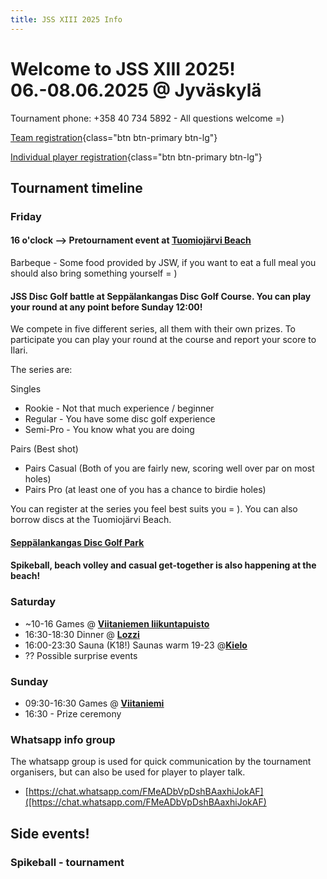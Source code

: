 ```yaml
---
title: JSS XIII 2025 Info
---
```


# Welcome to JSS XIII 2025! 06.-08.06.2025 @ Jyväskylä

Tournament phone: +358 40 734 5892 - All questions welcome =)

[Team registration](https://forms.gle/Ay2V6mdgXro7LTTH8){class="btn btn-primary btn-lg"}

[Individual player registration](https://forms.gle/GxmKnri1HLv1Uqau8){class="btn btn-primary btn-lg"}

## Tournament timeline

### Friday

#### 16 o'clock --> Pretournament event at <a href="https://goo.gl/maps/DFCAioRM6VsbvX8JA"><b><u>Tuomiojärvi Beach</u></b></a>

Barbeque - Some food provided by JSW, if you want to eat a full meal you should also bring something yourself = )

#### JSS Disc Golf battle at Seppälankangas Disc Golf Course. You can play your round at any point before Sunday 12:00!

We compete in five different series, all them with their own prizes. To participate you can play your round at the course and report your score to Ilari.

The series are:

Singles

- Rookie - Not that much experience / beginner
- Regular - You have some disc golf experience
- Semi-Pro - You know what you are doing

Pairs (Best shot)

- Pairs Casual (Both of you are fairly new, scoring well over par on most holes)
- Pairs Pro (at least one of you has a chance to birdie holes)

You can register at the series you feel best suits you = ). You can also borrow discs at the Tuomiojärvi Beach.

#### <a href="https://goo.gl/maps/TLdgUFpVno6wznUVA"><b><u>Seppälankangas Disc Golf Park</u></b></a>

#### Spikeball, beach volley and casual get-together is also happening at the beach!

### Saturday

- ~10-16 Games @ <a href="https://g.co/kgs/4rHnnfk"><b><u>Viitaniemen liikuntapuisto</u></b></a>
- 16:30-18:30 Dinner @ <a href="https://goo.gl/maps/67MNv3uasNo7pg3W8"><b><u>Lozzi</u></b></a>
- 16:00-23:30 Sauna (K18!) Saunas warm 19-23 @<a href="https://goo.gl/maps/esKUTGMBVRGrSaYv7"><b><u>Kielo</u></b></a>
- ?? Possible surprise events

### Sunday

- 09:30-16:30 Games @ <a href="https://g.co/kgs/4rHnnfk"><b><u>Viitaniemi</u></b></a>
- 16:30 - Prize ceremony

### Whatsapp info group

The whatsapp group is used for quick communication by the tournament organisers, but can also be used for player to player talk.

- [https://chat.whatsapp.com/FMeADbVpDshBAaxhiJokAF]([https://chat.whatsapp.com/FMeADbVpDshBAaxhiJokAF)

## Side events!

### Spikeball - tournament

<!-- JSS SPIKE BALL CHAMPIONSHIPS are back! Register as a pair on an individual player. Tournament organisers will do their best to pair up open players. Games for the tournament can be played at any point during the event and winners will be decided with a Power Ranking algorhitm.

SpikeBall™ games are not scheduled, but teams can play during the weekend (till Sun 14.00) according their ultimate game schedule.
 LINK REMOVED!

 Any questions regarding SpikeBall™? Ask via the group or contact Elisa (+358 400 126 971) from Kätyrit team.

<!-- <a href="https://forms.gle/wE6buhQPbQqXtu857"><b><u>Register here!</u></b></a>\
<a href="https://www.roundnet.fi/pelisaannot/"><b><u>General Spikeball rules here, more information about JSS rules later</u></b></a> -->

 <!-- ### Disc Jump!

Compete at Disc Jump at the tournament venue! Beat your friend in vertical or horizontal jump contests

Check back later for more possible side events! -->

